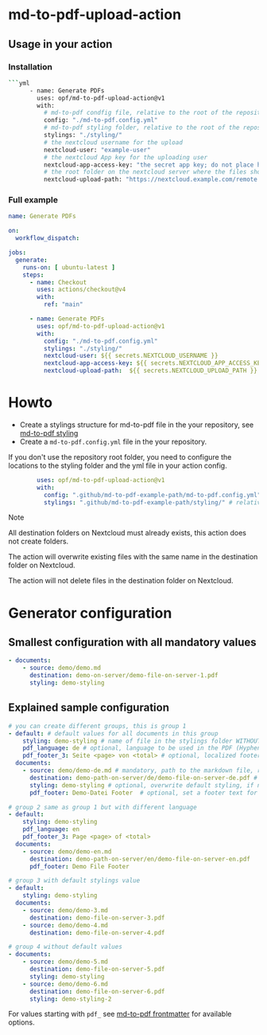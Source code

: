 # md-to-pdf-upload-action

## Usage in your action

### Installation

```bash
```yml
      - name: Generate PDFs
        uses: opf/md-to-pdf-upload-action@v1
        with:
          # md-to-pdf condfig file, relative to the root of the repository
          config: "./md-to-pdf.config.yml" 
          # md-to-pdf styling folder, relative to the root of the repository
          stylings: "./styling/" 
          # the nextcloud username for the upload
          nextcloud-user: "example-user"
          # the nextcloud App key for the uploading user
          nextcloud-app-access-key: "the secret app key; do not place here, use github secrets"
          # the root folder on the nextcloud server where the files should be uploaded
          nextcloud-upload-path: "https://nextcloud.example.com/remote.php/dav/files/pdf-bot-user/some-example-path/upload-folder/"
```

### Full example

```yml
name: Generate PDFs

on:
  workflow_dispatch:

jobs:
  generate:
    runs-on: [ ubuntu-latest ]
    steps:
      - name: Checkout
        uses: actions/checkout@v4
        with:
          ref: "main"

      - name: Generate PDFs
        uses: opf/md-to-pdf-upload-action@v1
        with:
          config: "./md-to-pdf.config.yml"
          stylings: "./styling/" 
          nextcloud-user: ${{ secrets.NEXTCLOUD_USERNAME }}
          nextcloud-app-access-key: ${{ secrets.NEXTCLOUD_APP_ACCESS_KEY }}
          nextcloud-upload-path:  ${{ secrets.NEXTCLOUD_UPLOAD_PATH }}
```

# Howto

* Create a stylings structure for md-to-pdf file in the your repository, 
  see [md-to-pdf styling](https://github.com/opf/md-to-pdf/blob/main/docs/STYLING.md)
* Create a `md-to-pdf.config.yml` file in the your repository. 

If you don't use the repository root folder, you need to configure the locations to the styling folder and the yml file in your action config. 

```yaml
        uses: opf/md-to-pdf-upload-action@v1
        with:
          config: ".github/md-to-pdf-example-path/md-to-pdf.config.yml" # relative to the root of the repository
          stylings: ".github/md-to-pdf-example-path/styling/" # relative to the root of the repository
```

> [!NOTE]
> All destination folders on Nextcloud must already exists, this action does not create folders. 
> 
> The action will overwrite existing files with the same name in the destination folder on Nextcloud. 
> 
> The action will not delete files in the destination folder on Nextcloud.


# Generator configuration

## Smallest configuration with all mandatory values

```yml
- documents:
    - source: demo/demo.md
      destination: demo-on-server/demo-file-on-server-1.pdf
      styling: demo-styling
```

## Explained sample configuration

```yml
# you can create different groups, this is group 1
- default: # default values for all documents in this group
    styling: demo-styling # name of file in the stylings folder WITHOUT extension (optional if all stylings are set in documents)
    pdf_language: de # optional, language to be used in the PDF (Hyphenation)
    pdf_footer_3: Seite <page> von <total> # optional, localized footer text
  documents:
    - source: demo/demo-de.md # mandatory, path to the markdown file, relative to the repository(!) root
      destination: demo-path-on-server/de/demo-file-on-server-de.pdf # mandatory, path and filename to the destination on the server
      styling: demo-styling # optional, overwrite default styling, if needed
      pdf_footer: Demo-Datei Footer  # optional, set a footer text for this document

# group 2 same as group 1 but with different language
- default:
    styling: demo-styling
    pdf_language: en
    pdf_footer_3: Page <page> of <total>
  documents:
    - source: demo/demo-en.md
      destination: demo-path-on-server/en/demo-file-on-server-en.pdf
      pdf_footer: Demo File Footer

# group 3 with default stylings value 
- default:
    styling: demo-styling
  documents:
    - source: demo/demo-3.md
      destination: demo-file-on-server-3.pdf
    - source: demo/demo-4.md
      destination: demo-file-on-server-4.pdf

# group 4 without default values
- documents:
    - source: demo/demo-5.md
      destination: demo-file-on-server-5.pdf
      styling: demo-styling
    - source: demo/demo-6.md
      destination: demo-file-on-server-6.pdf
      styling: demo-styling-2
```

For values starting with `pdf_` see [md-to-pdf frontmatter](https://github.com/opf/md-to-pdf/blob/main/docs/FRONTMATTER.md) for available options.

